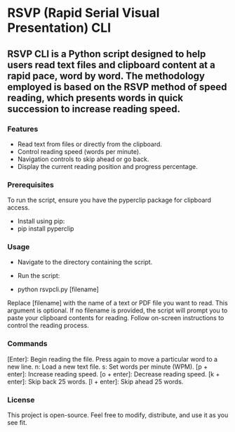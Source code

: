 # RSVP (Rapid Serial Visual Presentation) CLI

## RSVP CLI is a Python script designed to help users read text files and clipboard content at a rapid pace, word by word. The methodology employed is based on the RSVP method of speed reading, which presents words in quick succession to increase reading speed.

### Features

* Read text from files or directly from the clipboard.
* Control reading speed (words per minute).
* Navigation controls to skip ahead or go back.
* Display the current reading position and progress percentage.

### Prerequisites
To run the script, ensure you have the pyperclip package for clipboard access. 

* Install using pip:
* pip install pyperclip

### Usage

* Navigate to the directory containing the script.
* Run the script:

* python rsvpcli.py [filename]

Replace [filename] with the name of a text or PDF file you want to read. This argument is optional.
If no filename is provided, the script will prompt you to paste your clipboard contents for reading.
Follow on-screen instructions to control the reading process.

### Commands

[Enter]: Begin reading the file. Press again to move a particular word to a new line.
n: Load a new text file.
s: Set words per minute (WPM).
[p + enter]: Increase reading speed.
[o + enter]: Decrease reading speed.
[k + enter]: Skip back 25 words.
[l + enter]: Skip ahead 25 words.

### License
This project is open-source. Feel free to modify, distribute, and use it as you see fit.
